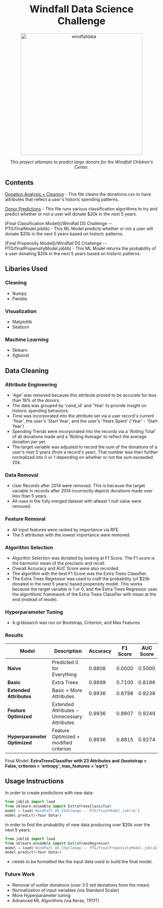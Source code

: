 <h1 align="center" style="font-weight:bold;font-size:32px;">Windfall Data Science Challenge</h1>

<div align="center">
  <img src="https://windfalldata.com/wp-content/uploads/2020/07/Windfall-Logo-348x120-1.png" alt="windfalldata" height="400"/>
  <br>
  <p id="desc" style="font-style:italic;text-align:center;">This project attempts to predict large donors for the Windfall Children's Center. </p>
</div>

## Contents
 [Donation Analysis + Cleaning](/Windfall_Analysis+Cleaning.ipynb) - This file cleans the donations.csv to have attributes that reflect a user's historic spending patterns.
 
 [Donor Predictions](/WindFall_Predictions.ipynb) - This file runs various classification algorithms to try and predict whether or not a user will donate $20k in the next 5 years.

 [Final Classification Model](/Windfall DS Challenge -- PTG/finalModel.joblib) - This ML Model predicts whether or not a user will donate $20k in the next 5 years based on historic patterns.

 [Final Propensity Model](/Windfall DS Challenge -- PTG/finalPropensityModel.joblib) - This ML Model returns the probability of a user donating $20k in the next 5 years based on historic patterns.

## Libaries Used
### Cleaning
* Numpy
* Pandas

### Visualization
* Matplotlib
* Seaborn

### Machine Learning
* Sklearn
* Xgboost

## Data Cleaning
### Attribute Engineering
* 'Age' was removed because this attribute proved to be accurate for less than 18% of the donors.
* The data was grouped by 'cand_id' and 'Year' to provide insight on historic spending behaviors.
* Time was incorporated into the attribute set via a user record's current 'Year', the user's 'Start Year', and the user's 'Years Spent' ('Year' - 'Start Year')
* Spending Trends were incorporated into the records via a 'Rolling Total' of all donations made and a 'Rolling Average' to reflect the average donation per yer.
* The target variable was adjusted to record the sum of the donations of a user's next 5 years (from a record's year). That number was then further normalized into 0 or 1 depending on whether or not the sum exceeded 20k.

### Data Removal
* User Records after 2014 were removed. This is because the target variable in records after 2014 incorrectly depicts donations made over less than 5 years.
* All rows in the fully merged dataset with atleast 1 null value were removed.  

### Feature Removal
* All input features were ranked by importance via RFE.
* The 5 attributes with the lowest importance were removed.

### Algorithm Selection
* Algorithn Selection was dictated by looking at F1 Score. The F1 score is the harmonic mean of the precision and recall.
* Overall Accuracy and AUC Score were also recorded.
* The algorithm with the best F1 Score was the Extra Trees Classifier.
* The Extra Trees Regressor was used to craft the probability (of $20k donated in the next 5 years) based propensity model. This works because the target variable is 1 or 0, and the Extra Trees Regressor uses the algorithmic framework of the Extra Trees Classifier with mean at the end (instead of mode).

### Hyperparameter Tuning
* A gridsearch was run on Bootstrap, Criterion, and Max Features

### Results
| Model | Description | Accuracy | F1 Score | AUC Score |
| ----------- | ----------- | ----------- | ----------- | ----------- |
| **Naïve** | Predicted 0 for Everything | 0.9806 | 0.0000 | 0.5000 |
| **Basic** | Extra Trees | 0.9899 | 0.7100 | 0.8186 |
| **Extended Attributes** | Basic + More Attributes  | 0.9936 | 0.8798 | 0.9238 |
| **Feature Optimized** | Extended Attributes - Unnecessary Attributes | 0.9936 | 0.8807 | 0.9249 |
| **Hyperparameter Optimized** | Feature Optimized + modified criterion | 0.9936 | 0.8815 | 0.9274 |
Final Model: **ExtraTreesClassifier with 23 Attributes and {bootstrap = False, criterion = 'entropy', max_features = 'sqrt'}**

## Usage Instructions
In order to create predictions with new data:
```python
from joblib import load
from sklearn.ensemble import ExtraTreesClassifier
model = load('Windfall DS Challenge -- PTG/finalModel.joblib')
model.predict(<Your Data>)
```
In order to find the probability of new data producing over $20k over the next 5 years:
```python
from joblib import load
from sklearn.ensemble import ExtraTreesRegressor
model = load('Windfall DS Challenge -- PTG/finalPropensityModel.joblib')
model.predict(<Your Data>)
```
* <Your Data> needs to be formatted like the input data used to build the final model.

### Future Work
* Removal of outlier donations (over 3.5 std deviations from the mean)
* Normalization of input variables (via Standard Scalar)
* More Hyperparameter tuning
* Advanced ML Algorithms (via Keras, TPOT)
